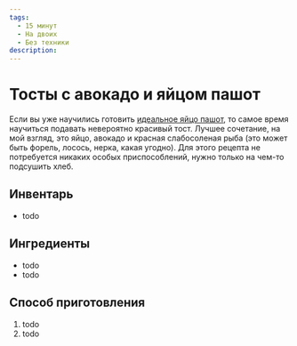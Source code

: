 ```yaml
---
tags:
  - 15 минут
  - На двоих
  - Без техники
description:
---
```

# Тосты с авокадо и яйцом пашот

Если вы уже научились готовить [идеальное яйцо пашот](pashot.md), то самое время научиться подавать невероятно красивый тост.  Лучшее сочетание, на мой взгляд, это яйцо, авокадо и красная слабосоленая рыба (это может быть форель, лосось, нерка, какая угодно). Для этого рецепта не потребуется никаких особых приспособлений, нужно только на чем-то подсушить хлеб.

## Инвентарь

- todo

## Ингредиенты

- todo
- todo

## Способ приготовления

1. todo
1. todo